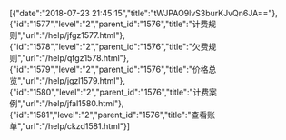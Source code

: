 [{"date":"2018-07-23 21:45:15","title":"tWJPAO9lvS3burKJvQn6JA=="},{"id":"1577","level":"2","parent_id":"1576","title":"计费规则","url":"/help/jfgz1577.html"},{"id":"1578","level":"2","parent_id":"1576","title":"欠费规则","url":"/help/qfgz1578.html"},{"id":"1579","level":"2","parent_id":"1576","title":"价格总览","url":"/help/jgzl1579.html"},{"id":"1580","level":"2","parent_id":"1576","title":"计费案例","url":"/help/jfal1580.html"},{"id":"1581","level":"2","parent_id":"1576","title":"查看账单","url":"/help/ckzd1581.html"}]